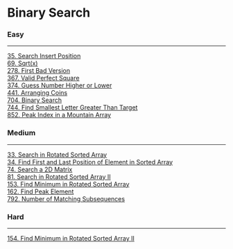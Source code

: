 # Binary Search

### Easy
---
[35. Search Insert Position](solutions/0035-Search%20Insert%20Position.md)</br>
[69. Sqrt(x)](solutions/0069-Sqrt(x).md)</br>
[278. First Bad Version](solutions/0278-First%20Bad%20Version.md)</br>
[367. Valid Perfect Square](solutions/0367-Valid%20Perfect%20Square.md)</br>
[374. Guess Number Higher or Lower](solutions/0374-Guess%20Number%20Higher%20or%20Lower.md)</br>
[441. Arranging Coins](solutions/0441-Arranging%20Coins.md)</br>
[704. Binary Search](solutions/0704-Binary%20Search.md)</br>
[744. Find Smallest Letter Greater Than Target](solutions/0744-Find%20Smallest%20Letter%20Greater%20Than%20Target.md)</br>
[852. Peak Index in a Mountain Array](solutions/0852-Peak%20Index%20in%20a%20Mountain%20Array.md)</br>

### Medium
---
[33. Search in Rotated Sorted Array](solutions/0033-Search%20in%20Rotated%20Sorted%20Array.md)</br>
[34. Find First and Last Position of Element in Sorted Array](solutions/0034-Find%20First%20and%20Last%20Position%20of%20Element%20in%20Sorted%20Array.md)</br>
[74. Search a 2D Matrix](solutions/0074-Search%20a%202D%20Matrix.md)</br>
[81. Search in Rotated Sorted Array II](solutions/0081-Search%20in%20Rotated%20Sorted%20Array%20II.md)</br>
[153. Find Minimum in Rotated Sorted Array](solutions/0153-Find%20Minimum%20in%20Rotated%20Sorted%20Array.md)</br>
[162. Find Peak Element](solutions/0162-Find%20Peak%20Element.md)</br>
[792. Number of Matching Subsequences](solutions/0792-Number%20of%20Matching%20Subsequences.md)</br>

### Hard
---
[154. Find Minimum in Rotated Sorted Array II](solutions/0154-Find%20Minimum%20in%20Rotated%20Sorted%20Array%20II.md)</br>